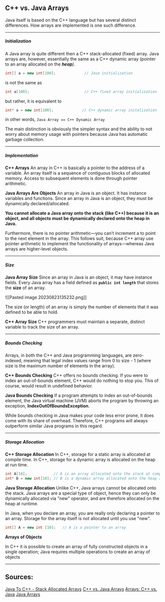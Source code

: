 ## **C++ vs. Java Arrays**

Java itself is based on the C++ language but has several distinct differences. 
How arrays are implemented is one such difference.

---
##### **Initialization**
A Java array is quite different then a C++ stack-allocated (fixed) array.
Java arrays are, however, essentially the same as a C++ dynamic array (pointer to an array allocated on the **_heap_**_)_.

```Java
int[] a = new int[100];             // Java initialization
```

is not the same as

```C++
int a[100];                         // C++ fixed array initialization
```

but rather, it is equivalent to

```C++
int* a = new int[100];             // C++ dynamic array initalization
```

in other words, `Java Array == C++ Dynamic Array`

The main distinction is obviously the simpler syntax and the ability to not worry about memory usage with pointers because Java has automatic garbage collection.

---
##### **Implementation**

**C++ Arrays**
An array in C++ is basically a pointer to the address of a variable.
An array itself is a sequence of contiguous blocks of allocated memory.
Access to subsequent elements is done through pointer arithmetic.

**Java Arrays Are Objects**
An array in Java is an object.
It has instance variables and functions.
Since an array in Java is an object, they must be dynamically declared/allocated.

**You cannot allocate a Java array onto the stack (like C++) because it is an object, and all objects must be dynamically declared onto the heap in Java.**

Furthermore, there is no pointer arithmetic—you can’t increment a to point to the next element in the array. This follows suit, because C++ array use pointer arithmetic to implement the functionality of arrays—whereas Java arrays are higher-level objects.

---
##### **Size**

**Java Array Size**
Since an array in Java is an object, it may have instance fields.
Every Java array has a field defined as **`public int length`** that stores the **size** of an array.

![[Pasted image 20230823135232.png]]

The size (or length) of an array is simply the number of elements that it was defined to be able to hold.

**C++ Array Size**
C++ programmers must maintain a separate, distinct variable to track the size of an array.

---
##### **Bounds Checking**

Arrays, in both the C++ and Java programming languages, are zero-indexed, meaning that legal index values range from 0 to size - 1 (where size is the maximum number of elements in the array).

**C++ Bounds Checking**
C++ offers no bounds checking.
If you were to index an out-of-bounds element, C++ would do nothing to stop you.
This of course, would result in undefined behavior.

**Java Bounds Checking**
If a program attempts to index an out-of-bounds element, the Java virtual machine (JVM) aborts the program by throwing an exception, **IndexOutOfBoundsException**.

While bounds checking in Java makes your code less error prone, it does come with its share of overhead. Therefore, C++ programs will always outperform similar Java programs in this regard.

---
##### **Storage Allocation**

**C++ Storage Allocation**
In C++, storage for a static array is allocated at compile time.
In C++, storage for a dynamic array is allocated on the heap at run time.

```C++
int A[10];            // A is an array allocated onto the stack at compile time
int* B = new int[10]; // B is a dynamic array allocated onto the heap at runtime 
```

**Java Storage Allocation**
Unlike C++, Java arrays cannot be allocated onto the stack.
Java arrays are a special type of object, hence they can only be dynamically allocated via "new” operator, and are therefore allocated on the heap at runtime.

In Java, when you declare an array, you are really only declaring a pointer to an array.
Storage for the array itself is not allocated until you use "new".

```java
int[] A = new int [10];   // A is a pointer to an array
```

**Arrays of Objects**

In C++ it is possible to create an array of fully constructed objects in a single operation; Java requires multiple operations to create an array of objects

---
## Sources:
[Java To C++ - Stack Allocated Arrays](https://people.eecs.ku.edu/~jrmiller/Courses/JavaToC++/StackAllocatedArrays.html)
[C++ vs. Java Arrays](https://pages.cs.wisc.edu/~hasti/cs368/JavaTutorial/NOTES/Java_vs.html#arrays)
[Arrays: C++ vs. Java](https://icarus.cs.weber.edu/~dab/cs1410/textbook/7.Arrays/cpp_v_java.html)
[Java Arrays](https://docs.oracle.com/javase/specs/jls/se7/html/jls-10.html)
